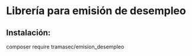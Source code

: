 # Librería para emisión de desempleo 

## Instalación:

composer require tramasec/emision_desempleo
